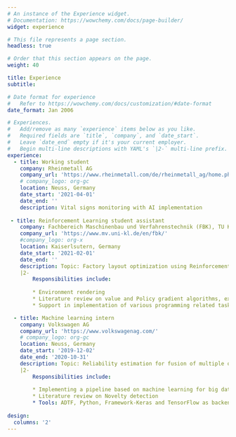 ```yaml
---
# An instance of the Experience widget.
# Documentation: https://wowchemy.com/docs/page-builder/
widget: experience

# This file represents a page section.
headless: true

# Order that this section appears on the page.
weight: 40

title: Experience
subtitle:

# Date format for experience
#   Refer to https://wowchemy.com/docs/customization/#date-format
date_format: Jan 2006

# Experiences.
#   Add/remove as many `experience` items below as you like.
#   Required fields are `title`, `company`, and `date_start`.
#   Leave `date_end` empty if it's your current employer.
#   Begin multi-line descriptions with YAML's `|2-` multi-line prefix.
experience:
  - title: Working student
    company: Rheinmetall AG
    company_url: 'https://www.rheinmetall.com/de/rheinmetall_ag/home.php'
    # company_logo: org-gc
    location: Neuss, Germany
    date_start: '2021-04-01'
    date_end: ''
    description: Vital signs monitoring with AI implementation
    
 - title: Reinforcement Learning student assistant
    company: Fachbereich Maschinenbau und Verfahrenstechnik (FBK), TU Kaiserlsutern
    company_url: 'https://www.mv.uni-kl.de/en/fbk/'
    #company_logo: org-x
    location: Kaiserlsutern, Germany
    date_start: '2021-02-01'
    date_end: ''
    description: Topic: Factory layout optimization using Reinforcement learning
    |2-
        Responsibilities include:
        
        * Environment rendering
        * Literature review on value and Policy gradient algorithms, explainable reinforcement learning (XRL)
        * Support in implementation of various programming related tasks

  - title: Machine learning intern
    company: Volkswagen AG
    company_url: 'https://www.volkswagenag.com/'
    # company_logo: org-gc
    location: Neuss, Germany
    date_start: '2019-12-02'
    date_end: '2020-10-31'
    description: Topic: Reliability estimation for fusion of multiple onboard sensors in situation interpretation.
    |2-
        Responsibilities include:
        
        * Implementing a pipeline based on machine learning for big data, focusing on feature engineering, clustering, model training (with clustering and neural networks). 
        * Literature review on Novelty detection
        * Tools: ADTF, Python, Framework-Keras and TensorFlow as backend, SciKit learn, Pandas, Matplotlib, Seaborn, Plotly (Dashboard).
     
design:
  columns: '2'
---
```

